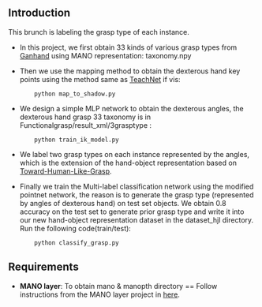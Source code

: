 ## Introduction
This brunch is labeling the grasp type of each instance.
* In this project, we first obtain 33 kinds of various grasp types from [Ganhand](https://github.com/enriccorona/GanHand) using MANO representation: taxonomy.npy
* Then we use the mapping method to obtain the dexterous hand key points using the method same as [TeachNet](https://github.com/Smilels/TeachNet_Teleoperation) if vis:
   
          python map_to_shadow.py


* We design a simple MLP network to obtain the dexterous angles, the dexterous hand grasp 33 taxonomy is in Functionalgrasp/result_xml/3grasptype :
 
          python train_ik_model.py

* We label two grasp types on each instance represented by the angles, which is the extension of the hand-object representation based on [Toward-Human-Like-Grasp](https://github.com/zhutq-github/Toward-Human-Like-Grasp).
* Finally we train the Multi-label classification network using the modified pointnet network, the reason is to generate the grasp type (represented by angles of dexterous hand) on test set objects. We obtain 0.8 accuracy on the test set to generate prior grasp type and write it into our new hand-object representation dataset in the dataset_hjl directory. Run the following code(train/test):

          python classify_grasp.py

## Requirements
- **MANO layer**: To obtain mano & manopth directory == Follow instructions from the MANO layer project in [here](https://raw.githubusercontent.com/hassony2/manopth). 
